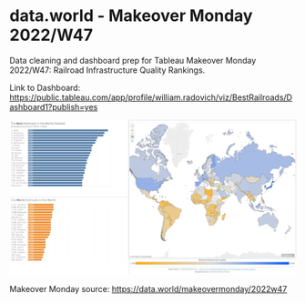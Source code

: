 # data.world - Makeover Monday 2022/W47
Data cleaning and dashboard prep for Tableau Makeover Monday 2022/W47: Railroad Infrastructure Quality Rankings.

Link to Dashboard: https://public.tableau.com/app/profile/william.radovich/viz/BestRailroads/Dashboard1?publish=yes

![plot](dashboard_screenshot.png)

Makeover Monday source: https://data.world/makeovermonday/2022w47
